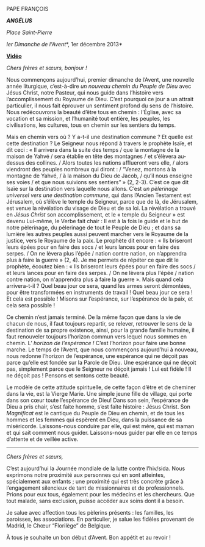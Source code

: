 PAPE FRANÇOIS

***ANGÉLUS***

*Place Saint-Pierre*

*Ier Dimanche de l'Avent**, 1er décembre 2013*

**[Vidéo](http://player.rv.va/vaticanplayer.asp?language=it&tic=VA_QURZ6HDU)**

*Chers frères et sœurs, bonjour !*

Nous commençons aujourd’hui, premier dimanche de l’Avent, une nouvelle année liturgique, c’est-à-dire *un nouveau chemin du Peuple de Dieu* avec Jésus Christ, notre Pasteur, qui nous guide dans l’histoire vers l’accomplissement du Royaume de Dieu. C’est pourquoi ce jour a un attrait particulier, il nous fait éprouver un sentiment profond du sens de l’histoire. Nous redécouvrons la beauté d’être tous en chemin : l’Église, avec sa vocation et sa mission, et l’humanité tout entière, les peuples, les civilisations, les cultures, tous en chemin sur les sentiers du temps.

Mais en chemin vers où ? Y a-t-il une destination commune ? Et quelle est cette destination ? Le Seigneur nous répond à travers le prophète Isaïe, et dit ceci : « Il arrivera dans la suite des temps / que la montagne de la maison de Yahvé / sera établie en tête des montagnes / et s’élèvera au-dessus des collines. / Alors toutes les nations afflueront vers elle, / alors viendront des peuples nombreux qui diront : / “Venez, montons à la montagne de Yahvé, / à la maison du Dieu de Jacob, / qu’il nous enseigne ses voies / et que nous suivions ses sentiers” » (2, 2-3). C’est ce que dit Isaïe sur la destination vers laquelle nous allons. C’est *un pèlerinage universel vers une destination commune*, qui dans l’Ancien Testament est Jérusalem, où s’élève le temple du Seigneur, parce que de là, de Jérusalem, est venue la révélation du visage de Dieu et de sa loi. La révélation a trouvé en *Jésus Christ* son accomplissement, et le « temple du Seigneur » est devenu Lui-même, le Verbe fait chair : Il est à la fois le guide et le but de notre pèlerinage, du pèlerinage de tout le Peuple de Dieu ; et dans sa lumière les autres peuples aussi peuvent marcher vers le Royaume de la justice, vers le Royaume de la paix. Le prophète dit encore : « Ils briseront leurs épées pour en faire des socs / et leurs lances pour en faire des serpes. / On ne lèvera plus l’épée / nation contre nation, on n’apprendra plus à faire la guerre » (2, 4). Je me permets de répéter ce que dit le prophète, écoutez bien : « Ils briseront leurs épées pour en faire des socs / et leurs lances pour en faire des serpes. / On ne lèvera plus l'épée / nation contre nation, on n'apprendra plus à faire la guerre ». Mais quand cela arrivera-t-il ? Quel beau jour ce sera, quand les armes seront démontées, pour être transformées en instruments de travail ! Quel beau jour ce sera ! Et cela est possible ! Misons sur l’espérance, sur l’espérance de la paix, et cela sera possible !

Ce chemin n’est jamais terminé. De la même façon que dans la vie de chacun de nous, il faut toujours repartir, se relever, retrouver le sens de la destination de sa propre existence, ainsi, pour la grande famille humaine, il faut renouveler toujours l’horizon commun vers lequel nous sommes en chemin. L’ *horizon de l’espérance !* C’est l’horizon pour faire une bonne marche. Le temps de l’Avent, que nous commençons aujourd’hui à nouveau, nous redonne l’horizon de l’espérance, une espérance qui ne déçoit pas parce qu’elle est fondée sur la Parole de Dieu. Une espérance qui ne déçoit pas, simplement parce que le Seigneur ne déçoit jamais ! Lui est fidèle ! Il ne déçoit pas ! Pensons et sentons cette beauté.

Le modèle de cette attitude spirituelle, de cette façon d’être et de cheminer dans la vie, est la Vierge Marie. Une simple jeune fille de village, qui porte dans son cœur toute l’espérance de Dieu! Dans son sein, l’espérance de Dieu a pris chair, s’est faite homme, s’est faite histoire : Jésus Christ. Son *Magnificat* est le cantique du Peuple de Dieu en chemin, et de tous les hommes et les femmes qui espèrent en Dieu, dans la puissance de sa miséricorde. Laissons-nous conduire par elle, qui est mère, qui est maman et qui sait comment nous guider. Laissons-nous guider par elle en ce temps d’attente et de veillée active.

* * *

*Chers frères et sœurs,*

C’est aujourd’hui la Journée mondiale de la lutte contre l’hiv/sida. Nous exprimons notre proximité aux personnes qui en sont atteintes, spécialement aux enfants ; une proximité qui est très concrète grâce à l’engagement silencieux de tant de missionnaires et de professionnels. Prions pour eux tous, également pour les médecins et les chercheurs. Que tout malade, sans exclusion, puisse accéder aux soins dont il a besoin.

Je salue avec affection tous les pèlerins présents : les familles, les paroisses, les associations. En particulier, je salue les fidèles provenant de Madrid, le Chœur “Florilège” de Belgique.

À tous je souhaite un bon début d’Avent. Bon appétit et au revoir !